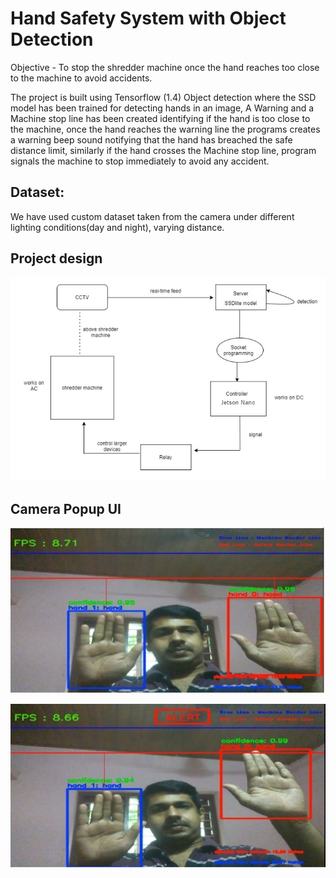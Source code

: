 # Hand Safety System with Object Detection

Objective - To stop the shredder machine once the hand reaches too close to the machine to avoid accidents.

The project is built using Tensorflow (1.4) Object detection where the SSD model has been trained for detecting hands in an image,
A Warning and a Machine stop line has been created identifying if the hand is too close to the machine, once the hand reaches the 
warning line the programs creates a warning beep sound notifying that the hand has breached the safe distance limit, similarly
if the hand crosses the Machine stop line, program signals the machine to stop immediately to avoid any accident.

## Dataset:
We have used custom dataset taken from the camera under different lighting conditions(day and night), varying distance.

## Project design

![](images/nano.jpg)

## Camera Popup UI

![](images/1.png)

![](images/2.png)
